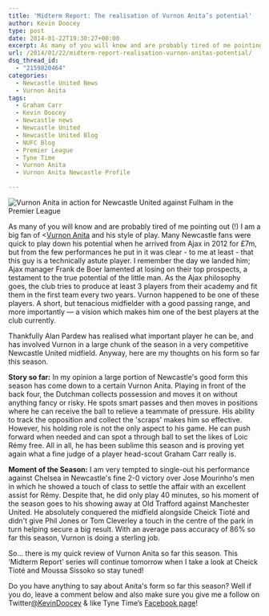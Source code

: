 ```yaml
---
title: 'Midterm Report: The realisation of Vurnon Anita’s potential'
author: Kevin Doocey
type: post
date: 2014-01-22T19:30:27+00:00
excerpt: As many of you will know and are probably tired of me pointing out (!) I am a big fan of Vurnon Anita and his style of play. Many Newcastle fans were..
url: /2014/01/22/midterm-report-realisation-vurnon-anitas-potential/
dsq_thread_id:
  - "2159820464"
categories:
  - Newcastle United News
  - Vurnon Anita
tags:
  - Graham Carr
  - Kevin Doocey
  - Newcastle news
  - Newcastle United
  - Newcastle United Blog
  - NUFC Blog
  - Premier League
  - Tyne Time
  - Vurnon Anita
  - Vurnon Anita Newcastle Profile

---
```

![Vurnon Anita in action for Newcastle United against Fulham in the Premier League](http://www.tynetime.com/wp-content/uploads/2014/01/Vurnon-Anita-Newcastle-United-Premier-League.jpg "Anita - Is becoming an integral part of the Newcastle United team this seasonv")

As many of you will know and are probably tired of me pointing out (!) I am a big fan of <[Vurnon Anita](http://www.tynetime.com/tag/vurnon-anita/ "Vurnon Anita") and his style of play. Many Newcastle fans were quick to play down his potential when he arrived from Ajax in 2012 for £7m, but from the few performances he put in it was clear - to me at least - that this guy is a technically astute player. I remember the day we landed him; Ajax manager Frank de Boer lamented at losing on their top prospects, a testament to the true potential of the little man. As the Ajax philosophy goes, the club tries to produce at least 3 players from their academy and fit them in the first team every two years. Vurnon happened to be one of these players. A short, but tenacious midfielder with a good passing range, and more importantly — a vision which makes him one of the best players  at the club currently.

Thankfully Alan Pardew has realised what important player he can be, and has involved Vurnon in a large chunk of the season in a very competitive Newcastle United midfield. Anyway, here are my thoughts on his form so far this season.

**Story so far:** In my opinion a large portion of Newcastle's good form this season has come down to a certain Vurnon Anita. Playing in front of the back four, the Dutchman collects possession and moves it on without anything fancy or risky. He spots smart passes and then moves in positions where he can receive the ball to relieve a teammate of pressure. His ability to track the opposition and collect the 'scraps' makes him so effective. However, his holding role is not the only aspect to his game. He can push forward when needed and can spot a through ball to set the likes of Loic Rémy free. All in all, he has been sublime this season and is proving yet again what a fine judge of a player head-scout Graham Carr really is.

**Moment of the Season:** I am very tempted to single-out his performance against Chelsea in Newcastle's fine 2-0 victory over Jose Mourinho's men in which he showed a touch of class to settle the affair with an excellent assist for Rémy. Despite that, he did only play 40 minutes, so his moment of the season goes to his showing away at Old Trafford against Manchester United. He absolutely conquered the midfield alongside Cheick Tioté and didn't give Phil Jones or Tom Cleverley a touch in the centre of the park in turn helping secure a big result. With an average pass accuracy of 86% so far this season, Vurnon is doing a sterling job.

So… there is my quick review of Vurnon Anita so far this season. This ‘Midterm Report’ series will continue tomorrow when I take a look at Cheick Tioté and Moussa Sissoko so stay tuned!

Do you have anything to say about Anita's form so far this season? Well if you do, leave a comment below and also make sure you give me a follow on Twitter[@KevinDoocey](https://twitter.com/kevindoocey "Kevin Doocey Twitter") & like Tyne Time’s [Facebook page](http://www.facebook.com/tynetime "Tyne Time Facebook Page")!
